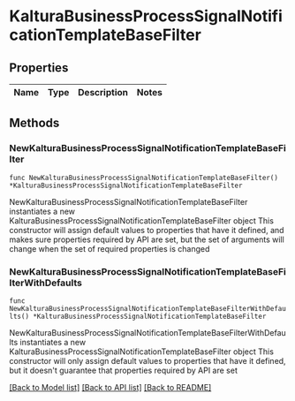 # KalturaBusinessProcessSignalNotificationTemplateBaseFilter

## Properties

Name | Type | Description | Notes
------------ | ------------- | ------------- | -------------

## Methods

### NewKalturaBusinessProcessSignalNotificationTemplateBaseFilter

`func NewKalturaBusinessProcessSignalNotificationTemplateBaseFilter() *KalturaBusinessProcessSignalNotificationTemplateBaseFilter`

NewKalturaBusinessProcessSignalNotificationTemplateBaseFilter instantiates a new KalturaBusinessProcessSignalNotificationTemplateBaseFilter object
This constructor will assign default values to properties that have it defined,
and makes sure properties required by API are set, but the set of arguments
will change when the set of required properties is changed

### NewKalturaBusinessProcessSignalNotificationTemplateBaseFilterWithDefaults

`func NewKalturaBusinessProcessSignalNotificationTemplateBaseFilterWithDefaults() *KalturaBusinessProcessSignalNotificationTemplateBaseFilter`

NewKalturaBusinessProcessSignalNotificationTemplateBaseFilterWithDefaults instantiates a new KalturaBusinessProcessSignalNotificationTemplateBaseFilter object
This constructor will only assign default values to properties that have it defined,
but it doesn't guarantee that properties required by API are set


[[Back to Model list]](../README.md#documentation-for-models) [[Back to API list]](../README.md#documentation-for-api-endpoints) [[Back to README]](../README.md)


